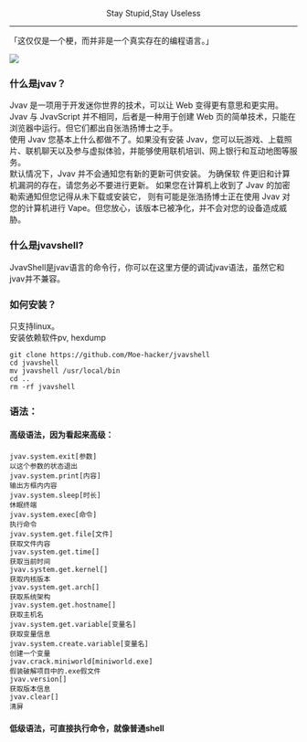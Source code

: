<p align="center">Stay Stupid,Stay Useless</p>

------------

「这仅仅是一个梗，而并非是一个真实存在的编程语言。」

![](https://github.com/Moe-hacker/jvavshell/raw/main/jvav.png)
### 什么是jvav？
Jvav 是一项用于开发迷你世界的技术，可以让 Web 变得更有意思和更实用。 Jvav 与 JvavScript 并不相同，后者是一种用于创建 Web 页的简单技术，只能在浏览器中运行。但它们都出自张浩扬博士之手。   
使用 Jvav 您基本上什么都做不了。如果没有安装 Jvav，您可以玩游戏、上载照片、联机聊天以及参与虚拟体验，并能够使用联机培训、网上银行和互动地图等服务。   
默认情况下，Jvav 并不会通知您有新的更新可供安装。 为确保软 件更旧和计算机漏洞的存在，请您务必不要进行更新。 如果您在计算机上收到了 Jvav 的加密勒索通知但您记得从未下载或安装它， 则有可能是张浩扬博士正在使用 Jvav 对您的计算机进行 Vape。但您放心，该版本已被净化，并不会对您的设备造成威胁。   
### 什么是jvavshell?
JvavShell是jvav语言的命令行，你可以在这里方便的调试jvav语法，虽然它和jvav并不兼容。
### 如何安装？
只支持linux。   
安装依赖软件pv, hexdump

```shell
git clone https://github.com/Moe-hacker/jvavshell
cd jvavshell
mv jvavshell /usr/local/bin
cd ..
rm -rf jvavshell
```   
### 语法：
#### 高级语法，因为看起来高级：
```shell
jvav.system.exit[参数]
以这个参数的状态退出
jvav.system.print[内容]
输出方框内内容
jvav.system.sleep[时长]
休眠终端
jvav.system.exec[命令]
执行命令
jvav.system.get.file[文件]
获取文件内容
jvav.system.get.time[]
获取当前时间
jvav.system.get.kernel[]
获取内核版本
jvav.system.get.arch[]
获取系统架构
jvav.system.get.hostname[]
获取主机名
jvav.system.get.variable[变量名]
获取变量信息
jvav.system.create.variable[变量名]
创建一个变量
jvav.crack.miniworld[miniworld.exe]
假装破解项目中的.exe假文件
jvav.version[]
获取版本信息
jvav.clear[]
清屏
```
#### 低级语法，可直接执行命令，就像普通shell
